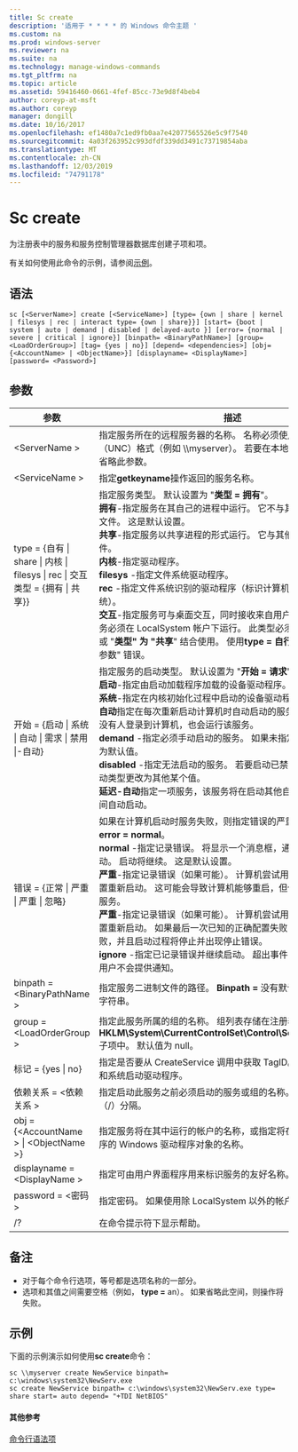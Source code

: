 ```yaml
---
title: Sc create
description: '适用于 * * * * 的 Windows 命令主题 '
ms.custom: na
ms.prod: windows-server
ms.reviewer: na
ms.suite: na
ms.technology: manage-windows-commands
ms.tgt_pltfrm: na
ms.topic: article
ms.assetid: 59416460-0661-4fef-85cc-73e9d8f4beb4
author: coreyp-at-msft
ms.author: coreyp
manager: dongill
ms.date: 10/16/2017
ms.openlocfilehash: ef1480a7c1ed9fb0aa7e42077565526e5c9f7540
ms.sourcegitcommit: 4a03f263952c993dfdf339dd3491c73719854aba
ms.translationtype: MT
ms.contentlocale: zh-CN
ms.lasthandoff: 12/03/2019
ms.locfileid: "74791178"
---
```

# <a name="sc-create"></a>Sc create



为注册表中的服务和服务控制管理器数据库创建子项和项。

有关如何使用此命令的示例，请参阅[示例](#BKMK_examples)。

## <a name="syntax"></a>语法

```
sc [<ServerName>] create [<ServiceName>] [type= {own | share | kernel | filesys | rec | interact type= {own | share}}] [start= {boot | system | auto | demand | disabled | delayed-auto }] [error= {normal | severe | critical | ignore}] [binpath= <BinaryPathName>] [group= <LoadOrderGroup>] [tag= {yes | no}] [depend= <dependencies>] [obj= {<AccountName> | <ObjectName>}] [displayname= <DisplayName>] [password= <Password>]
```

## <a name="parameters"></a>参数

|参数|描述|
|---------|-----------|
|\<ServerName >|指定服务所在的远程服务器的名称。 名称必须使用通用命名约定（UNC）格式（例如 \\\\myserver）。 若要在本地运行 SC.EXE，请省略此参数。|
|\<ServiceName >|指定**getkeyname**操作返回的服务名称。|
|type = {自有 \| share \| 内核 \| filesys \| rec \| 交互类型 = {拥有 \| 共享}}|指定服务类型。 默认设置为 "**类型 = 拥有**"。</br>**拥有**-指定服务在其自己的进程中运行。 它不与其他服务共享可执行文件。 这是默认设置。</br>**共享**-指定服务以共享进程的形式运行。 它与其他服务共享可执行文件。</br>**内核**-指定驱动程序。</br>**filesys** -指定文件系统驱动程序。</br>**rec** -指定文件系统识别的驱动程序（标识计算机上使用的文件系统）。</br>**交互**-指定服务可与桌面交互，同时接收来自用户的输入。 交互式服务必须在 LocalSystem 帐户下运行。 此类型必须与**类型 = "拥有**" 或 "**类型" 为 "共享**" 结合使用。 使用**type = 自行交互**将生成 "无效参数" 错误。|
|开始 = {启动 \| 系统 \| 自动 \| 需求 \| 禁用 \|-自动}|指定服务的启动类型。 默认设置为 "**开始 = 请求**"。</br>**启动**-指定由启动加载程序加载的设备驱动程序。</br>**系统**-指定在内核初始化过程中启动的设备驱动程序。</br>**自动**指定在每次重新启动计算机时自动启动的服务。 请注意，即使没有人登录到计算机，也会运行该服务。</br>**demand** -指定必须手动启动的服务。 如果未指定**start =** ，则此值为默认值。</br>**disabled** -指定无法启动的服务。 若要启动已禁用的服务，请将启动类型更改为其他某个值。</br>**延迟-自动**指定一项服务，该服务将在启动其他自动服务之后的短时间自动启动。|
|错误 = {正常 \| 严重 \| 严重 \| 忽略}|如果在计算机启动时服务失败，则指定错误的严重性。 默认设置为**error = normal**。</br>**normal** -指定记录错误。 将显示一个消息框，通知用户服务无法启动。 启动将继续。 这是默认设置。</br>**严重**-指定记录错误（如果可能）。 计算机尝试用最后一次正确的配置重新启动。 这可能会导致计算机能够重启，但仍可能无法运行该服务。</br>**严重**-指定记录错误（如果可能）。 计算机尝试用最后一次正确的配置重新启动。 如果最后一次已知的正确配置失败，则启动也会失败，并且启动过程将停止并出现停止错误。</br>**ignore** -指定已记录错误并继续启动。 超出事件日志中记录错误的用户不会提供通知。|
|binpath = \<BinaryPathName >|指定服务二进制文件的路径。 **Binpath =** 没有默认值，必须提供此字符串。|
|group = \<LoadOrderGroup >|指定此服务所属的组的名称。 组列表存储在注册表的**HKLM\System\CurrentControlSet\Control\ServiceGroupOrder**子项中。 默认值为 null。|
|标记 = {yes \| no}|指定是否要从 CreateService 调用中获取 TagID。 标记仅用于启动和系统启动驱动程序。|
|依赖关系 = \<依赖关系 >|指定启动此服务之前必须启动的服务或组的名称。 名称由正斜杠（/）分隔。|
|obj = {\<AccountName > \| \<ObjectName >}|指定服务将在其中运行的帐户的名称，或指定将在其中运行该驱动程序的 Windows 驱动程序对象的名称。|
|displayname = \<DisplayName >|指定可由用户界面程序用来标识服务的友好名称。|
|password = \<密码 >|指定密码。 如果使用除 LocalSystem 以外的帐户，则这是必需的。|
|/?|在命令提示符下显示帮助。|

## <a name="remarks"></a>备注

-   对于每个命令行选项，等号都是选项名称的一部分。
-   选项和其值之间需要空格（例如， **type =** an）。 如果省略此空间，则操作将失败。

## <a name="BKMK_examples"></a>示例

下面的示例演示如何使用**sc create**命令：
```
sc \\myserver create NewService binpath= c:\windows\system32\NewServ.exe
sc create NewService binpath= c:\windows\system32\NewServ.exe type= share start= auto depend= "+TDI NetBIOS"
```

#### <a name="additional-references"></a>其他参考

[命令行语法项](command-line-syntax-key.md)
